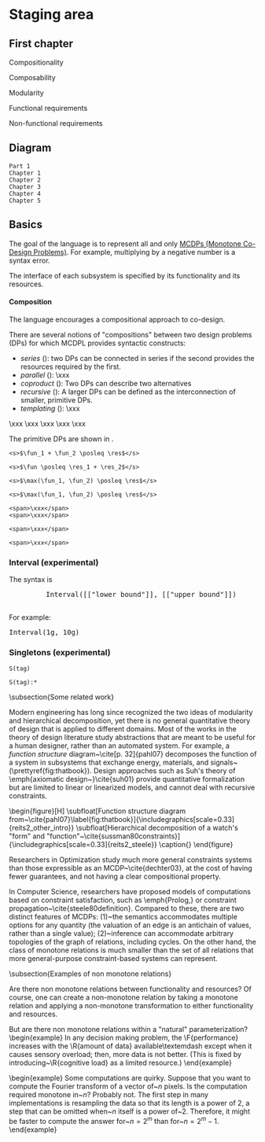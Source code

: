 # Staging area

## First chapter


Compositionality

Composability

Modularity

Functional requirements

Non-functional requirements

## Diagram


    Part 1
    Chapter 1
    Chapter 2
    Chapter 3
    Chapter 4
    Chapter 5


## Basics

The goal of the language is to represent all and only [MCDPs (Monotone Co-Design Problems)](#def:MCDP). For example, multiplying by a negative number is a syntax error.
<!-- <footnote>Similarly, CVX's~\cite{cvx} goal
is to describe all only convex problems.</footnote> -->

The interface of each subsystem is specified
by its <f>functionality</f> and its <r>resources</r>.

#### Composition

The language encourages a compositional approach to co-design.

There are several notions of "compositions" between two design problems (DPs) for which MCDPL provides syntactic constructs:

* *series* ([](#subfig:series)): two DPs can be connected in series
  if the second provides
  the resources required by the first.
* *parallel* ([](#subfig:parallel)): \xxx
* *coproduct* ([](#subfig:coproduct)): Two DPs can describe two alternatives
* *recursive* ([](#subfig:hierarchical)): A larger DPs can be defined as the
  interconnection of smaller, primitive DPs.
* *templating* ([](#subfig:templating)): \xxx

<col3 figure-id="fig:main"
      figure-caption="DPs can be composed in a variety of ways">
    <span figure-id="subfig:series" figure-caption="Series">\xxx</span>
    <span figure-id="subfig:parallel"  figure-caption="Parallel">\xxx</span>
    <span figure-id='subfig:coproduct'  figure-caption="Coproduct">\xxx</span>
    <span figure-id='subfig:hierarchical'  figure-caption="Hierarchical"> \xxx</span>
    <span figure-id='subfig:templating' figure-caption="Templating">\xxx</span>
</col3>




The primitive DPs are shown in [](#fig:primitive).

<col4>

    <s>$\fun_1 + \fun_2 \posleq \res$</s>

    <s>$\fun \posleq \res_1 + \res_2$</s>

    <s>$\max(\fun_1, \fun_2) \posleq \res$</s>

    <s>$\max(\fun_1, \fun_2) \posleq \res$</s>

    <span>\xxx</span>
    <span>\xxx</span>

    <span>\xxx</span>

    <span>\xxx</span>

</col4>

### Interval (experimental)

The syntax is

<center>
    <pre class='mcdp_poset'>
    Interval([["lower bound"]], [["upper bound"]])
    </pre>
</center>

<!--
<pre><code><span class="keyword">Interval</span>(<span class='ph'>lower bound</span>,<span class='ph'>upper bound</span>)</code></pre>
 -->
For example:

<pre class='mcdp_poset'>
Interval(1g, 10g)
</pre>

### Singletons (experimental)

    S(tag)

    S(tag):*



\subsection{Some related work}

Modern engineering has long since recognized the two ideas of modularity and hierarchical decomposition, yet there is no general quantitative theory of design that is applied to different domains. Most of the works in the theory of design literature study abstractions that are meant to be useful for a human designer, rather than an automated system. For example, a *function structure* diagram~\cite[p. 32]{pahl07} decomposes the function of a system in subsystems that exchange energy, materials, and signals~(\prettyref{fig:thatbook}). Design approaches such as Suh's theory of \emph{axiomatic design~}\cite{suh01} provide quantitative formalization but are limited to linear or linearized models, and cannot deal with recursive constraints.

\begin{figure}[H]
\subfloat[Function structure diagram from~\cite{pahl07}\label{fig:thatbook}]{\includegraphics[scale=0.33]{reits2_other_intro}}
\subfloat[Hierarchical decomposition of a watch's "form" and "function"~\cite{sussman80constraints}]{\includegraphics[scale=0.33]{reits2_steele}}
\caption{}
\end{figure}

Researchers in Optimization study much more general constraints systems
than those expressible as an MCDP~\cite{dechter03}, at the cost
of having fewer guarantees, and not having a clear compositional property.

In Computer Science, researchers have proposed models of computations
based on constraint satisfaction, such as \emph{Prolog,} or constraint
propagation~\cite{steele80definition}. Compared to these, there
are two distinct features of MCDPs: (1)~the semantics accommodates
multiple options for any quantity (the valuation of an edge is an
antichain of values, rather than a single value); (2)~inference can
accommodate arbitrary topologies of the graph of relations, including
cycles. On the other hand, the class of monotone relations is much
smaller than the set of all relations that more general-purpose constraint-based
systems can represent.




\subsection{Examples of non monotone relations}

Are there non monotone relations between functionality and resources?
Of course, one can create a non-monotone relation by taking a monotone
relation and applying a non-monotone transformation to either functionality
and resources.

But are there non monotone relations within a "natural" parameterization?
\begin{example}
In any decision making problem, the \F{performance} increases with
the \R{amount of data} available\textemdash except when it causes
sensory overload; then, more data is not better. (This is fixed by
introducing~\R{cognitive load} as a limited resource.)
\end{example}




\begin{example}
Some computations are quirky. Suppose that you want to compute the
Fourier transform of a vector of~$n$ pixels. Is the computation
required monotone in~$n$? Probably not. The first step in many implementations
is resampling the data so that its length is a power of 2, a step
that can be omitted when~$n$ itself is a power of~$2$. Therefore,
it might be faster to compute the answer for~$n=2^{m}$ than for~$n=2^{m}-1$.
\end{example}

